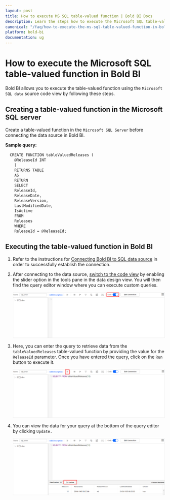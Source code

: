 ```yaml
---
layout: post
title: How to execute MS SQL table-valued function | Bold BI Docs
description: Learn the steps how to execute the Microsoft SQL table-valued function in Bold BI with MS SQL data source in embedded mode of Web designer.
canonical: "/faq/how-to-execute-the-ms-sql-table-valued-function-in-bold-bi/"
platform: bold-bi
documentation: ug
---
```


# How to execute the Microsoft SQL table-valued function in Bold BI

Bold BI allows you to execute the table-valued function using the `Microsoft SQL data` source code view by following these steps.

## Creating a table-valued function in the Microsoft SQL server

Create a table-valued function in the `Microsoft SQL Server` before connecting the data source in Bold BI. 

**Sample query:**

      CREATE FUNCTION tableValuedReleases (
        @ReleaseId INT
        )
        RETURNS TABLE
        AS
        RETURN
        SELECT
        ReleaseId,
        ReleaseDate,
        ReleaseVersion,
        LastModifiedDate,
        IsActive
        FROM
        Releases
        WHERE
        ReleaseId = @ReleaseId;

## Executing the table-valued function in Bold BI

1.	Refer to the instructions for  [Connecting Bold BI to SQL data source](/working-with-data-sources/data-connectors/sql-data-source/#connecting-bold-bi-to-microsoft-sql-server-data-source) in order to successfully establish the connection.

2.	After connecting to the data source, [switch to the code view](/working-with-data-sources/data-connectors/sql-data-source/#switch-to-code-view) by enabling the slider option in the tools pane in the data design view. You will then find the query editor window where you can execute custom queries.

	![Code view mode](/static/assets/faq/images/tablevalued-code-view.png#max-width=100%)
	
3.	Here, you can enter the query to retrieve data from the `tableValuedReleases` table-valued function by providing the value for the `ReleaseId` parameter. Once you have entered the query, click on the `Run` button to execute it.

	![Alter query](/static/assets/faq/images/table-valued-query.png#max-width=100%)
	
4.	You can view the data for your query at the bottom of the query editor by clicking `Update.`
    
	![Preview data](/static/assets/faq/images/table-valued-data.png#max-width=100%)
	